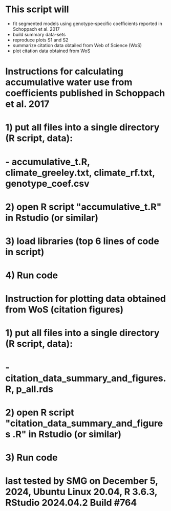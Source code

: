 # This script will 
  - fit segmented models using genotype-specific coefficients reported in Schoppach et al. 2017
  - build summary data-sets
  - reproduce plots S1 and S2
  - summarize citation data obtailed from Web of Science (WoS)
  - plot citation data obtained from WoS
#
#
# Instructions for calculating accumulative water use from coefficients published in Schoppach et al. 2017
# 1) put all files into a single directory (R script, data):
#       - accumulative_t.R, climate_greeley.txt, climate_rf.txt, genotype_coef.csv
# 2) open R script "accumulative_t.R" in Rstudio (or similar)
# 3) load libraries (top 6 lines of code in script)
# 4) Run code 
#
#
# Instruction for plotting data obtained from WoS (citation figures)
# 1) put all files into a single directory (R script, data):
#       - citation_data_summary_and_figures.R, p_all.rds
# 2) open R script "citation_data_summary_and_figures .R" in Rstudio (or similar)
# 3) Run code 
#
#
# last tested by SMG on December 5, 2024, Ubuntu Linux 20.04, R 3.6.3, RStudio 2024.04.2 Build #764
